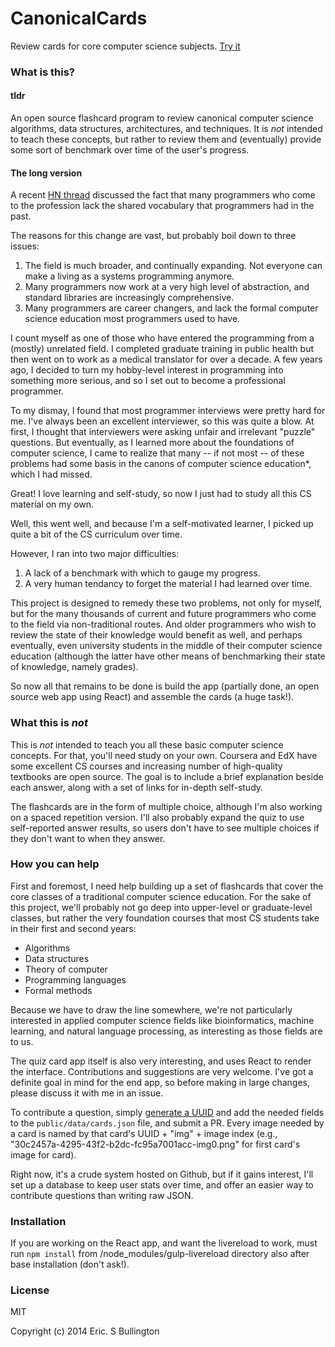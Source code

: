 # CanonicalCards

Review cards for core computer science subjects.  [Try it](http://esbullington.github.io/canonicalcards/)

### What is this?

#### tldr
An open source flashcard program to review canonical computer science algorithms, data structures, architectures, and techniques. It is *not* intended to teach these concepts, but rather to review them and (eventually) provide some sort of benchmark over time of the user's progress.

#### The long version
A recent [HN thread](https://news.ycombinator.com/item?id=8775375) discussed the fact that many programmers who come to the profession lack the shared vocabulary that programmers had in the past.

The reasons for this change are vast, but probably boil down to three issues:

1. The field is much broader, and continually expanding. Not everyone can make a living as a systems programming anymore.
2. Many programmers now work at a very high level of abstraction, and standard libraries are increasingly comprehensive.
2. Many programmers are career changers, and lack the formal computer science education most programmers used to have.

I count myself as one of those who have entered the programming from a (mostly) unrelated field.  I completed graduate training in public health but then went on to work as a medical translator for over a decade.  A few years ago, I decided to turn my hobby-level interest in programming into something more serious, and so I set out to become a professional programmer.

To my dismay, I found that most programmer interviews were pretty hard for me.  I've always been an excellent interviewer, so this was quite a blow.  At first, I thought that interviewers were asking unfair and irrelevant "puzzle" questions.  But eventually, as I learned more about the foundations of computer science, I came to realize that many -- if not most -- of these problems had some basis in the canons of computer science education\*, which I had missed.

Great! I love learning and self-study, so now I just had to study all this CS material on my own.

Well, this went well, and because I'm a self-motivated learner, I picked up quite a bit of the CS curriculum over time.

However, I ran into two major difficulties:

1.  A lack of a benchmark with which to gauge my progress.
2.  A very human tendancy to forget the material I had learned over time.

This project is designed to remedy these two problems, not only for myself, but for the many thousands of current and future programmers who come to the field via non-traditional routes.  And older programmers who wish to review the state of their knowledge would benefit as well, and perhaps eventually, even university students in the middle of their computer science education (although the latter have other means of benchmarking their state of knowledge, namely grades).

So now all that remains to be done is build the app (partially done, an open source web app using React) and assemble the cards (a huge task!).

### What this is *not*
This is *not* intended to teach you all these basic computer science concepts.  For that, you'll need study on your own.  Coursera and EdX have some excellent CS courses and increasing number of high-quality textbooks are open source.  The goal is to include a brief explanation beside each answer, along with a set of links for in-depth self-study.

The flashcards are in the form of multiple choice, although I'm also working on a spaced repetition version.  I'll also probably expand the quiz to use self-reported answer results, so users don't have to see multiple choices if they don't want to when they answer.

### How you can help

First and foremost, I need help building up a set of flashcards that cover the core classes of a traditional computer science education.  For the sake of this project, we'll probably not go deep into upper-level or graduate-level classes, but rather the very foundation courses that most CS students take in their first and second years:

* Algorithms
* Data structures
* Theory of computer
* Programming languages
* Formal methods 

Because we have to draw the line somewhere, we're not particularly interested in applied computer science fields like bioinformatics, machine learning, and natural language processing, as interesting as those fields are to us.

The quiz card app itself is also very interesting, and uses React to render the interface.  Contributions and suggestions are very welcome.  I've got a definite goal in mind for the end app, so before making in large changes, please discuss it with me in an issue.

To contribute a question, simply [generate a UUID](https://www.uuidgenerator.net/) and add the needed fields to the `public/data/cards.json` file, and submit a PR. Every image needed by a card is named by that card's UUID + "img" + image index (e.g., "30c2457a-4295-43f2-b2dc-fc95a7001acc-img0.png" for first card's image for card).

Right now, it's a crude system hosted on Github, but if it gains interest, I'll set up a database to keep user stats over time, and offer an easier way to contribute questions than writing raw JSON.

### Installation

If you are working on the React app, and want the livereload to work, must run `npm install` from /node_modules/gulp-livereload directory also after base installation (don't ask!).

### License

MIT

Copyright (c) 2014 Eric. S Bullington

